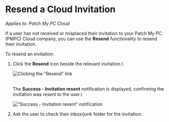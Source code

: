 # Resend a Cloud Invitation

_Applies to: Patch My PC Cloud_

If a user has not received or misplaced their invitation to your Patch My PC (PMPC) Cloud company, you can use the **Resend** functionality to resend their invitation.

To resend an invitation:

1.  Click the **Resend** icon beside the relevant invitation.\


    ![Clicking the &#x22;Resend&#x22; link](/_images/image-%28720%29.png-"Clicking-the-&#x22;Resend&#x22;-link" "Clicking the &#x22;Resend&#x22; link")

    \
    The **Success - Invitation resent** notification is displayed, confirming the invitation was resent to the user.\


    ![“Success - Invitation resent” notification](/_images/image-%28721%29.png-"\"Success-Invitation-resent\"-notification" "“Success - Invitation resent” notification")
2. Ask the user to check their inbox/junk folder for the invitation.

